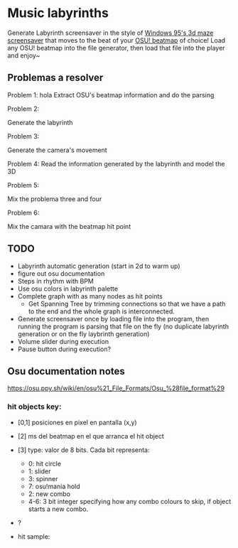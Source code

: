 # Music labyrinths

Generate Labyrinth screensaver in the style of [Windows 95's 3d maze screensaver](https://www.youtube.com/watch?v=oRL5durPleI) that moves to the beat of your [OSU! beatmap](https://osu.ppy.sh) of choice! 
Load any OSU! beatmap into the file generator, then load that file into the player and enjoy~

## Problemas a resolver
Problem 1:
hola
Extract OSU's beatmap information and do the parsing 

Problem 2:

Generate the labyrinth

Problem 3:

Generate the camera's movement

Problem 4: 
Read the information generated by the labyrinth and model the 3D

Problem 5:

Mix the problema three and four

Problem 6:

Mix the camara with the beatmap hit point

## TODO
- Labyrinth automatic generation (start in 2d to warm up)
- figure out osu documentation
- Steps in rhythm with BPM
- Use osu colors in labyrinth palette
- Complete graph with as many nodes as hit points
    + Get Spanning Tree by trimming connections so that we have a path to the end and the whole graph is interconnected.
- Generate screensaver once by loading file into the program, then running the program is parsing that file on the fly (no duplicate labyrinth generation or on the fly laybrinth generation)
- Volume slider during execution
- Pause button during execution?

## Osu documentation notes
https://osu.ppy.sh/wiki/en/osu%21_File_Formats/Osu_%28file_format%29
### hit objects key:
- \[0,1\] posiciones en pixel en pantalla (x,y)
- \[2\] ms del beatmap en el que arranca el hit object
- \[3\] type: valor de 8 bits. Cada bit representa:
	+ 0: hit circle
	+ 1: slider
	+ 3: spinner
	+ 7: osu!mania hold
	+ 2: new combo
	+ 4-6: 3 bit integer specifying how any combo colours to skip, if object starts a new combo.

- ?
- hit sample: 

